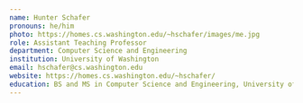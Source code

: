 ```yaml
---
name: Hunter Schafer
pronouns: he/him
photo: https://homes.cs.washington.edu/~hschafer/images/me.jpg
role: Assistant Teaching Professor
department: Computer Science and Engineering
institution: University of Washington
email: hschafer@cs.washington.edu
website: https://homes.cs.washington.edu/~hschafer/
education: BS and MS in Computer Science and Engineering, University of Washington
---
```

